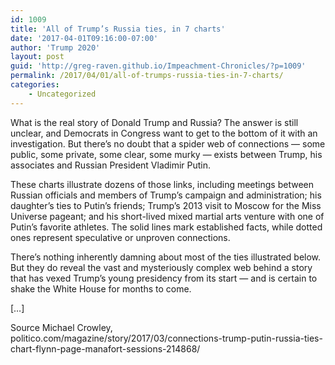 ```yaml
---
id: 1009
title: 'All of Trump’s Russia ties, in 7 charts'
date: '2017-04-01T09:16:00-07:00'
author: 'Trump 2020'
layout: post
guid: 'http://greg-raven.github.io/Impeachment-Chronicles/?p=1009'
permalink: /2017/04/01/all-of-trumps-russia-ties-in-7-charts/
categories:
    - Uncategorized
---
```


What is the real story of Donald Trump and Russia? The answer is still unclear, and Democrats in Congress want to get to the bottom of it with an investigation. But there’s no doubt that a spider web of connections — some public, some private, some clear, some murky — exists between Trump, his associates and Russian President Vladimir Putin.

These charts illustrate dozens of those links, including meetings between Russian officials and members of Trump’s campaign and administration; his daughter’s ties to Putin’s friends; Trump’s 2013 visit to Moscow for the Miss Universe pageant; and his short-lived mixed martial arts venture with one of Putin’s favorite athletes. The solid lines mark established facts, while dotted ones represent speculative or unproven connections.

There’s nothing inherently damning about most of the ties illustrated below. But they do reveal the vast and mysteriously complex web behind a story that has vexed Trump’s young presidency from its start — and is certain to shake the White House for months to come.

\[…\]

Source Michael Crowley, politico.com/magazine/story/2017/03/connections-trump-putin-russia-ties-chart-flynn-page-manafort-sessions-214868/
